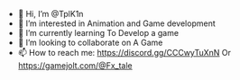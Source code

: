 - 👋 Hi, I’m @TplK1n
- 👀 I’m interested in Animation and Game development
- 🌱 I’m currently learning To Develop a game
- 💞️ I’m looking to collaborate on A Game
- 📫 How to reach me: https://discord.gg/CCCwyTuXnN Or https://gamejolt.com/@Fx_tale <!---
TplK1n/TplK1n is a ✨ special ✨ repository because its `README.md` (this file) appears on your GitHub profile.
You can click the Preview link to take a look at your changes.
--->
